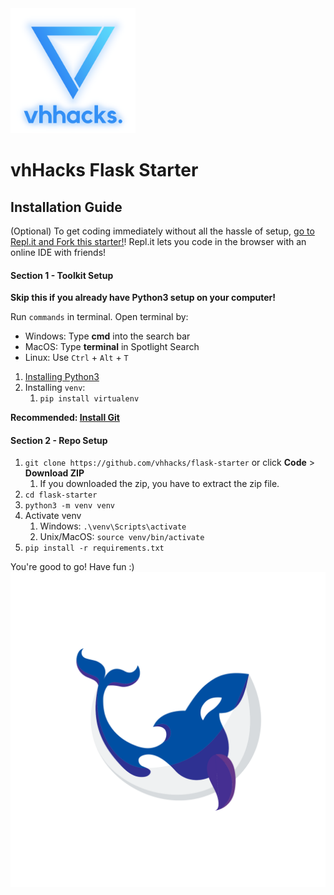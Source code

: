 <img src="https://raw.githubusercontent.com/Vhhacks/vhhacks.github.io/master/images/logos/logo-glow.png" width="200">

# vhHacks Flask Starter

## Installation Guide

(Optional) To get coding immediately without all the hassle of setup, [go to Repl.it and Fork this starter!](https://replit.com/@vhHacksTeam/flask-starter)!
Repl.it lets you code in the browser with an online IDE with friends!

#### Section 1 - Toolkit Setup
**Skip this if you already have Python3 setup on your computer!**

Run `commands` in terminal. Open terminal by:
* Windows: Type **cmd** into the search bar
* MacOS: Type **terminal** in Spotlight Search
* Linux: Use `Ctrl` + `Alt` + `T`

1. [Installing Python3](https://realpython.com/installing-python/)
2. Installing `venv`:
    1. `pip install virtualenv`

**Recommended: [Install Git](https://git-scm.com/book/en/v2/Getting-Started-Installing-Git)**

#### Section 2 - Repo Setup
1. `git clone https://github.com/vhhacks/flask-starter` or click **Code** > **Download ZIP**
    1. If you downloaded the zip, you have to extract the zip file.
2. `cd flask-starter`
3. `python3 -m venv venv`
4. Activate venv
    1. Windows: `.\venv\Scripts\activate`
    2. Unix/MacOS: `source venv/bin/activate`
5. `pip install -r requirements.txt`

You're good to go! Have fun :)
<img src="https://raw.githubusercontent.com/Vhhacks/vhhacks.github.io/master/images/mascots/orca.svg">
